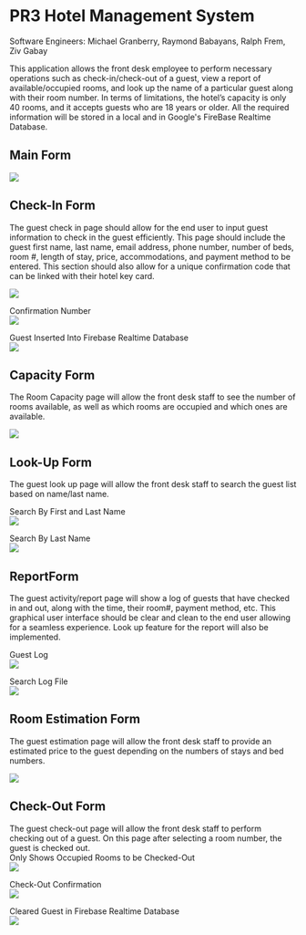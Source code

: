# PR3 Hotel Management System <br />

Software Engineers: Michael Granberry, Raymond Babayans, Ralph Frem, Ziv Gabay <br />

This application allows the front desk employee to perform necessary operations such as check-in/check-out of a guest, view a report of available/occupied rooms, and look up the name of a particular guest along with their room number. In terms of limitations, the hotel’s capacity is only 40 rooms, and it accepts guests who are 18 years or older. All the required information will be stored in a local and in Google's FireBase Realtime Database. <br />

## Main Form <br />

![](images/mainForm.png) <br />

## Check-In Form <br />

The guest check in page should allow for the end user to input guest information to check in the guest efficiently. This page should include the guest first name, last name, email address, phone number, number of beds, room #, length of stay, price, accommodations, and payment method to be entered. This section should also allow for a unique confirmation code that can be linked with their hotel key card. <br />

![](images/checkInForm.png) <br />

Confirmation Number <br />
![](images/CheckInConfirmation.png) <br />

Guest Inserted Into Firebase Realtime Database <br />
![](images/firebaseCheckIn.png) <br />

## Capacity Form <br />

The Room Capacity page will allow the front desk staff to see the number of rooms available, as well as which rooms are occupied and which ones are available. <br />

![](images/roomCapForm.png) <br />

## Look-Up Form <br />

The guest look up page will allow the front desk staff to search the guest list based on name/last name. <br />

Search By First and Last Name <br />
![](images/lookUpForm2.png) <br />

Search By Last Name <br />
![](images/lookUpForm.png) <br />

## ReportForm <br />

The guest activity/report page will show a log of guests that have checked in and out, along with the time, their room#, payment method, etc. This graphical user interface should be clear and clean to the end user allowing for a seamless experience. Look up feature for the report will also be implemented. <br />

Guest Log <br />
![](images/reportForm.png) <br />

Search Log File <br />
![](images/reportForm2.png) <br />

## Room Estimation Form
The guest estimation page will allow the front desk staff to provide an estimated price to the guest depending on the numbers of stays and bed numbers. <br />

![](images/estimateForm2.png) <br />

## Check-Out Form

The guest check-out page will allow the front desk staff to perform checking out of a guest. On this page after selecting a room number, the guest is checked out. <br />
Only Shows Occupied Rooms to be Checked-Out <br />
![](images/checkOutList.png) <br />

Check-Out Confirmation <br />
![](images/checkOutConfirmation.png) <br />

Cleared Guest in Firebase Realtime Database <br />
![](images/firebaseCheckOut.png) <br />

